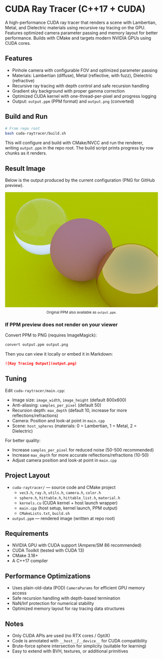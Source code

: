 # CUDA Ray Tracer (C++17 + CUDA)

A high-performance CUDA ray tracer that renders a scene with Lambertian, Metal, and Dielectric materials using recursive ray tracing on the GPU. Features optimized camera parameter passing and memory layout for better performance. Builds with CMake and targets modern NVIDIA GPUs using CUDA cores.

## Features
- Pinhole camera with configurable FOV and optimized parameter passing
- Materials: Lambertian (diffuse), Metal (reflective, with fuzz), Dielectric (refractive)
- Recursive ray tracing with depth control and safe recursion handling
- Gradient sky background with proper gamma correction
- Optimized CUDA kernel with one-thread-per-pixel and progress logging
- Output: `output.ppm` (PPM format) and `output.png` (converted)

## Build and Run
```bash
# From repo root
bash cuda-raytracer/build.sh
```
This will configure and build with CMake/NVCC and run the renderer, writing `output.ppm` in the repo root. The build script prints progress by row chunks as it renders.

## Result Image
Below is the output produced by the current configuration (PNG for GitHub preview).

<p align="center">
  <img src="output.png" alt="Ray Tracing Output (PNG)" width="600"/>
  <br/>
  <sub>Original PPM also available as <code>output.ppm</code>.</sub>
</p>

### If PPM preview does not render on your viewer
Convert PPM to PNG (requires ImageMagick):
```bash
convert output.ppm output.png
```
Then you can view it locally or embed it in Markdown:
```markdown
![Ray Tracing Output](output.png)
```

## Tuning
Edit `cuda-raytracer/main.cpp`:
- Image size: `image_width`, `image_height` (default 800x600)
- Anti-aliasing: `samples_per_pixel` (default 50)
- Recursion depth: `max_depth` (default 10, increase for more reflections/refractions)
- Camera: Position and look-at point in `main.cpp`
- Scene: `host_spheres` (materials: 0 = Lambertian, 1 = Metal, 2 = Dielectric)

For better quality:
- Increase `samples_per_pixel` for reduced noise (50-500 recommended)
- Increase `max_depth` for more accurate reflections/refractions (10-50)
- Adjust camera position and look-at point in `main.cpp`

## Project Layout
- `cuda-raytracer/` — source code and CMake project
  - `vec3.h`, `ray.h`, `utils.h`, `camera.h`, `color.h`
  - `sphere.h`, `hittable.h`, `hittable_list.h`, `material.h`
  - `kernels.cu` (CUDA kernel + host launch wrapper)
  - `main.cpp` (host setup, kernel launch, PPM output)
  - `CMakeLists.txt`, `build.sh`
- `output.ppm` — rendered image (written at repo root)

## Requirements
- NVIDIA GPU with CUDA support (Ampere/SM 86 recommended)
- CUDA Toolkit (tested with CUDA 13)
- CMake 3.18+
- A C++17 compiler

## Performance Optimizations
- Uses plain-old-data (POD) `CameraParams` for efficient GPU memory access
- Safe recursion handling with depth-based termination
- NaN/Inf protection for numerical stability
- Optimized memory layout for ray tracing data structures

## Notes
- Only CUDA APIs are used (no RTX cores / OptiX)
- Code is annotated with `__host__`/`__device__` for CUDA compatibility
- Brute-force sphere intersection for simplicity (suitable for learning)
- Easy to extend with BVH, textures, or additional primitives
